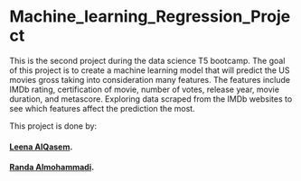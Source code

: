 # Machine_learning_Regression_Project
This is the second project during the data science T5 bootcamp. The goal of this project is to create a machine learning model that will predict the US movies gross taking into consideration many features. The features include IMDb rating, certification of movie, number of votes, release year, movie duration, and metascore. Exploring data scraped from the IMDb websites to see which features affect the prediction the most.



This project is done by:

#### [Leena AlQasem](https://github.com/LeenaAAlQasem).
#### [Randa Almohammadi](https://github.com/rmalmoha).
